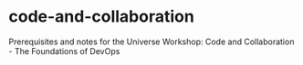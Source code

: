 # code-and-collaboration
Prerequisites and notes for the Universe Workshop: Code and Collaboration - The Foundations of DevOps
